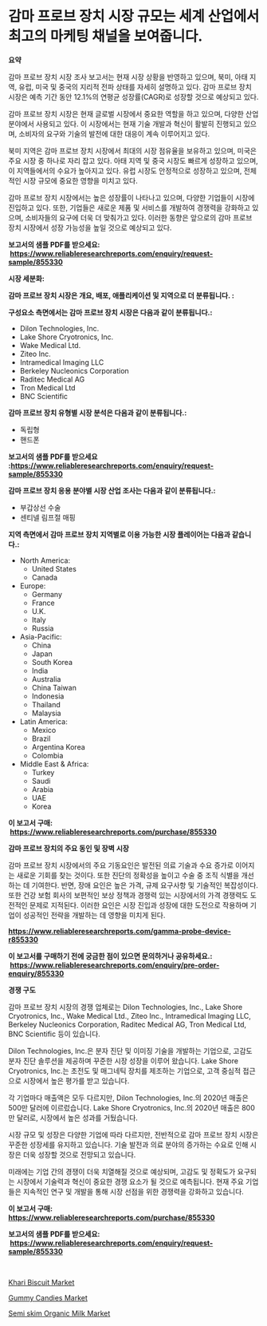 <p><h1>감마 프로브 장치 시장 규모는 세계 산업에서 최고의 마케팅 채널을 보여줍니다.</h1></p><p><strong>요약</strong></p>
<p><p>감마 프로브 장치 시장 조사 보고서는 현재 시장 상황을 반영하고 있으며, 북미, 아태 지역, 유럽, 미국 및 중국의 지리적 전파 상태를 자세히 설명하고 있다. 감마 프로브 장치 시장은 예측 기간 동안 12.1%의 연평균 성장률(CAGR)로 성장할 것으로 예상되고 있다.</p><p>감마 프로브 장치 시장은 현재 글로벌 시장에서 중요한 역할을 하고 있으며, 다양한 산업 분야에서 사용되고 있다. 이 시장에서는 현재 기술 개발과 혁신이 활발히 진행되고 있으며, 소비자의 요구와 기술의 발전에 대한 대응이 계속 이루어지고 있다.</p><p>북미 지역은 감마 프로브 장치 시장에서 최대의 시장 점유율을 보유하고 있으며, 미국은 주요 시장 중 하나로 자리 잡고 있다. 아태 지역 및 중국 시장도 빠르게 성장하고 있으며, 이 지역들에서의 수요가 높아지고 있다. 유럽 시장도 안정적으로 성장하고 있으며, 전체적인 시장 규모에 중요한 영향을 미치고 있다.</p><p>감마 프로브 장치 시장에서는 높은 성장률이 나타나고 있으며, 다양한 기업들이 시장에 진입하고 있다. 또한, 기업들은 새로운 제품 및 서비스를 개발하여 경쟁력을 강화하고 있으며, 소비자들의 요구에 더욱 더 맞춰가고 있다. 이러한 동향은 앞으로의 감마 프로브 장치 시장에서 성장 가능성을 높일 것으로 예상되고 있다.</p></p>
<p><strong>보고서의 샘플 PDF를 받으세요: &nbsp;<a href="https://www.reliableresearchreports.com/enquiry/request-sample/855330">https://www.reliableresearchreports.com/enquiry/request-sample/855330</a></strong></p>
<p><strong>시장 세분화:</strong></p>
<p><strong> 감마 프로브 장치 시장은 개요, 배포, 애플리케이션 및 지역으로 더 분류됩니다. :</strong></p>
<p><strong>구성요소 측면에서는 감마 프로브 장치 시장은 다음과 같이 분류됩니다.:</strong></p>
<p><ul><li>Dilon Technologies, Inc.</li><li>Lake Shore Cryotronics, Inc.</li><li>Wake Medical Ltd.</li><li>Ziteo Inc.</li><li>Intramedical Imaging LLC</li><li>Berkeley Nucleonics Corporation</li><li>Raditec Medical AG</li><li>Tron Medical Ltd</li><li>BNC Scientific</li></ul></p>
<p><strong> 감마 프로브 장치 유형별 시장 분석은 다음과 같이 분류됩니다.:</strong></p>
<p><ul><li>독립형</li><li>핸드폰</li></ul></p>
<p><strong>보고서의 샘플 PDF를 받으세요 :<a href="https://www.reliableresearchreports.com/enquiry/request-sample/855330">https://www.reliableresearchreports.com/enquiry/request-sample/855330</a></strong></p>
<p><strong> 감마 프로브 장치 응용 분야별 시장 산업 조사는 다음과 같이 분류됩니다.:</strong></p>
<p><ul><li>부갑상선 수술</li><li>센티넬 림프절 매핑</li></ul></p>
<p><strong>지역 측면에서 감마 프로브 장치 지역별로 이용 가능한 시장 플레이어는 다음과 같습니다.:</strong></p>
<p><ul>
    <li>
        North America:
        <ul>
            <li>United States</li>
            <li>Canada</li>
        </ul>
    </li>
    <li>
        Europe:
        <ul>
            <li>Germany</li>
            <li>France</li>
            <li>U.K.</li>
            <li>Italy</li>
            <li>Russia</li>
        </ul>
    </li>
    <li>
        Asia-Pacific:
        <ul>
            <li>China</li>
            <li>Japan</li>
            <li>South Korea</li>
            <li>India</li>
            <li>Australia</li>
            <li>China Taiwan</li>
            <li>Indonesia</li>
            <li>Thailand</li>
            <li>Malaysia</li>
        </ul>
    </li>
    <li>
        Latin America:
        <ul>
            <li>Mexico</li>
            <li>Brazil</li>
            <li>Argentina Korea</li>
            <li>Colombia</li>
        </ul>
    </li>
    <li>
        Middle East & Africa:
        <ul>
            <li>Turkey</li>
            <li>Saudi</li>
            <li>Arabia</li>
            <li>UAE</li>
            <li>Korea</li>
        </ul>
    </li>
    </ul></p>
<p><strong>이 보고서 구매: &nbsp;<a href="https://www.reliableresearchreports.com/purchase/855330">https://www.reliableresearchreports.com/purchase/855330</a></strong></p>
<p><strong>감마 프로브 장치의 주요 동인 및 장벽 시장</strong></p>
<p><p>감마 프로브 장치 시장에서의 주요 기동요인은 발전된 의료 기술과 수요 증가로 이어지는 새로운 기회를 찾는 것이다. 또한 진단의 정확성을 높이고 수술 중 조직 식별을 개선하는 데 기여한다. 반면, 장애 요인은 높은 가격, 규제 요구사항 및 기술적인 복잡성이다. 또한 건강 보험 회사의 보편적인 보상 정책과 경쟁력 있는 시장에서의 가격 경쟁력도 도전적인 문제로 지적된다. 이러한 요인은 시장 진입과 성장에 대한 도전으로 작용하며 기업이 성공적인 전략을 개발하는 데 영향을 미치게 된다.</p></p>
<p><strong><a href="https://www.reliableresearchreports.com/gamma-probe-device-r855330">https://www.reliableresearchreports.com/gamma-probe-device-r855330</a></strong></p>
<p><strong>이 보고서를 구매하기 전에 궁금한 점이 있으면 문의하거나 공유하세요.: &nbsp;<a href="https://www.reliableresearchreports.com/enquiry/pre-order-enquiry/855330">https://www.reliableresearchreports.com/enquiry/pre-order-enquiry/855330</a></strong></p>
<p><strong>경쟁 구도</strong></p>
<p><p>감마 프로브 장치 시장의 경쟁 업체로는 Dilon Technologies, Inc., Lake Shore Cryotronics, Inc., Wake Medical Ltd., Ziteo Inc., Intramedical Imaging LLC, Berkeley Nucleonics Corporation, Raditec Medical AG, Tron Medical Ltd, BNC Scientific 등이 있습니다. </p><p>Dilon Technologies, Inc.은 분자 진단 및 이미징 기술을 개발하는 기업으로, 고감도 분자 진단 솔루션을 제공하며 꾸준한 시장 성장을 이루어 왔습니다. Lake Shore Cryotronics, Inc.는 초전도 및 매그네틱 장치를 제조하는 기업으로, 고객 중심적 접근으로 시장에서 높은 평가를 받고 있습니다.</p><p>각 기업마다 매출액은 모두 다르지만, Dilon Technologies, Inc.의 2020년 매출은 500만 달러에 이르렀습니다. Lake Shore Cryotronics, Inc.의 2020년 매출은 800만 달러로, 시장에서 높은 성과를 거뒀습니다. </p><p>시장 규모 및 성장은 다양한 기업에 따라 다르지만, 전반적으로 감마 프로브 장치 시장은 꾸준한 성장세를 유지하고 있습니다. 기술 발전과 의료 분야의 증가하는 수요로 인해 시장은 더욱 성장할 것으로 전망되고 있습니다.</p><p>미래에는 기업 간의 경쟁이 더욱 치열해질 것으로 예상되며, 고감도 및 정확도가 요구되는 시장에서 기술력과 혁신이 중요한 경쟁 요소가 될 것으로 예측됩니다. 현재 주요 기업들은 지속적인 연구 및 개발을 통해 시장 선점을 위한 경쟁력을 강화하고 있습니다.</p></p>
<p><strong>이 보고서 구매: &nbsp; <a href="https://www.reliableresearchreports.com/purchase/855330">https://www.reliableresearchreports.com/purchase/855330</a></strong></p>
<p><strong>보고서의 샘플 PDF를 받으세요: &nbsp;<a href="https://www.reliableresearchreports.com/enquiry/request-sample/855330">https://www.reliableresearchreports.com/enquiry/request-sample/855330</a></strong><strong></strong></p>
<p>&nbsp;</p>
<p><p><a href="https://www.linkedin.com/pulse/decoding-khari-biscuit-market-metrics-share-trends-growth-patterns-kesue?trackingId=LWhyE%2F6BcDWEJBlroIXAYw%3D%3D">Khari Biscuit Market</a></p><p><a href="https://www.linkedin.com/pulse/gummy-candies-market-comprehensive-assessment-type-application-8fg5e?trackingId=L8Mrl2vCTPeJOzOuy2Em1g%3D%3D">Gummy Candies Market</a></p><p><a href="https://www.linkedin.com/pulse/semi-skim-organic-milk-market-size-outlook-forecast-2024-o4mbe?trackingId=uSwfeKDC82XIPOmhJvs0kw%3D%3D">Semi skim Organic Milk Market</a></p></p>